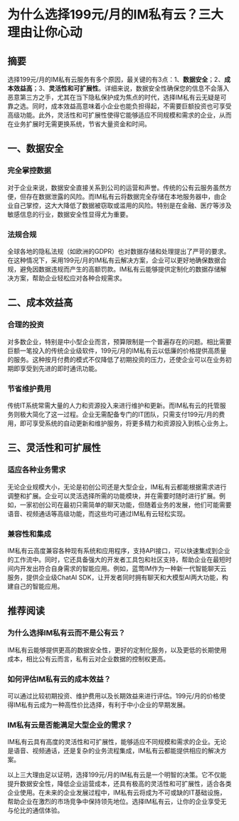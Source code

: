 # 为什么选择199元/月的IM私有云？三大理由让你心动


## 摘要

选择199元/月的IM私有云服务有多个原因，最关键的有3点：1、**数据安全**；2、**成本效益高**；3、**灵活性和可扩展性**。详细来说，数据安全性确保您的信息不会落入恶意第三方之手，尤其在当下隐私保护成为焦点的时代，选择IM私有云无疑是可靠之选。同时，成本效益高意味着小企业也能负担得起，不需要巨额投资也可享受高级功能。此外，灵活性和可扩展性使得它能够适应不同规模和需求的企业，从而在业务扩展时无需更换系统，节省大量资金和时间。

## 一、数据安全

### 完全掌控数据

对于企业来说，数据安全直接关系到公司的运营和声誉。传统的公有云服务虽然方便，但存在数据泄露的风险。而IM私有云将数据完全存储在本地服务器中，由企业自己掌控，这大大降低了数据被窃取或滥用的风险。特别是在金融、医疗等涉及敏感信息的行业，数据安全性显得尤为重要。

### 法规合规

全球各地的隐私法规（如欧洲的GDPR）也对数据存储和处理提出了严苛的要求。在这种情况下，采用199元/月的IM私有云解决方案，企业可以更好地确保数据合规，避免因数据违规而产生的高额罚款。IM私有云能够提供定制化的数据存储解决方案，帮助企业轻松应对各种合规需求。

## 二、成本效益高

### 合理的投资

对多数企业，特别是中小型企业而言，预算限制是一个普遍存在的问题。相比需要巨额一笔投入的传统企业级软件，199元/月的IM私有云以低廉的价格提供高质量的服务。这种按月付费的模式不仅降低了初期投资的压力，还使企业可以在业务初期即享受到先进的即时通讯功能。

### 节省维护费用

传统IT系统常需大量的人力和资源投入来进行维护和更新。而IM私有云的托管服务则极大简化了这一过程。企业无需配备专门的IT团队，只需支付199元/月的费用，即可享受系统的自动更新和维护服务，将更多精力和资源投入到核心业务上。

## 三、灵活性和可扩展性

### 适应各种业务需求

无论企业规模大小，无论是初创公司还是大型企业，IM私有云都能根据需求进行调整和扩展。企业可以灵活选择所需的功能模块，并在需要时随时进行扩展。例如，一家初创公司在最初只需简单的聊天功能，但随着业务的发展，他们可能需要语音、视频通话等高级功能，而这些均可通过IM私有云轻松实现。

### 兼容性和集成

IM私有云高度兼容各种现有系统和应用程序，支持API接口，可以快速集成到企业的工作流中。同时，它还具备强大的开发者工具包和社区支持，帮助企业在最短时间内开发出符合自身需求的智能应用。例如，蓝莺IM作为一种新一代智能聊天云服务，提供企业级ChatAI SDK，让开发者同时拥有聊天和大模型AI两大功能，构建自己的智能应用。

## 推荐阅读

### **为什么选择IM私有云而不是公有云？**

IM私有云能够提供更高的数据安全性，更好的定制化服务，以及更低的长期使用成本，相比公有云而言，私有云对企业数据的控制权更高。

### **如何评估IM私有云的成本效益？**

可以通过比较初期投资、维护费用以及长期效益来进行评估。199元/月的价格使得IM私有云成为一种高性价比选择，有利于中小企业的早期发展。

### **IM私有云是否能满足大型企业的需求？**

IM私有云具有高度的灵活性和可扩展性，能够适应不同规模和需求的企业。无论是语音、视频通话，还是复杂的业务流程集成，IM私有云都能提供相应的解决方案。

以上三大理由足以证明，选择199元/月的IM私有云是一个明智的决策。它不仅能提升数据安全性，降低企业运营成本，还具有极高的灵活性和可扩展性，适合各类企业使用。在未来的企业发展过程中，IM私有云将成为不可或缺的IT基础设施，帮助企业在激烈的市场竞争中保持领先地位。选择IM私有云，让你的企业享受无与伦比的通信体验。